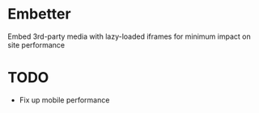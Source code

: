 Embetter
===============

Embed 3rd-party media with lazy-loaded iframes for minimum impact on site performance


TODO
===============

* Fix up mobile performance
